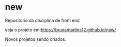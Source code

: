 # new

Repositorio da disciplina de front end

veja o projeto em:https://brunamartins12.github.io/new/

Novos projetos sendo criados.
